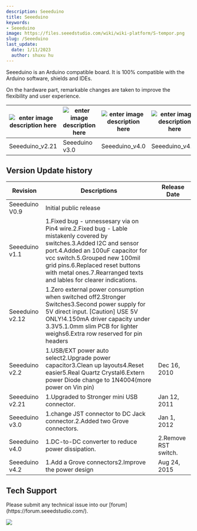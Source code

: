 ```yaml
---
description: Seeeduino 
title: Seeeduino 
keywords:
- Seeeduino 
image: https://files.seeedstudio.com/wiki/wiki-platform/S-tempor.png
slug: /Seeeduino
last_update:
  date: 1/11/2023
  author: shuxu hu
---
```


Seeeduino is an Arduino compatible board. It is 100% compatible with the Arduino software, shields and IDEs.

On the hardware part, remarkable changes are taken to improve the flexibility and user experience.  

|![enter image description here](https://files.seeedstudio.com/wiki/Seeeduino/img/Seeeduinov2211_02.jpg)|![enter image description here](https://files.seeedstudio.com/wiki/Seeeduino/img/Seeeduino_V3.0_Atmega_328P_01.jpg) |![enter image description here](https://files.seeedstudio.com/wiki/Seeeduino/img/Seeeduino_v4_photo.jpg)|![enter image description here](https://files.seeedstudio.com/wiki/Seeeduino/img/Seeeduino_v4_2_photo.jpg)|
|---|---|---|---|
|Seeeduino_v2.21 |Seeeduino v3.0 |Seeeduino_v4.0 |Seeeduino_v4.2)|

##   Version Update history  ##

| Revision|Descriptions|Release Date|
|---|---|---|
|Seeeduino V0.9| Initial public release||
|Seeeduino v1.1|1.Fixed bug - unnessesary via on Pin4 wire.2.Fixed bug - Lable mistakenly covered by switches.3.Added I2C and sensor port.4.Added an 100uF capacitor for vcc switch.5.Grouped new 100mil grid pins.6.Replaced reset buttons with metal ones.7.Rearranged texts and lables for clearer indications.||
|Seeeduino v2.12|1.Zero external power consumption when switched off2.Stronger Switches3.Second power supply for 5V direct input. [Caution] USE 5V ONLY!4.150mA driver capacity under 3.3V5.1.0mm slim PCB for lighter weighs6.Extra row reserved for pin headers||
|Seeeduino v2.2|1.USB/EXT power auto select2.Upgrade power capacitor3.Clean up layouts4.Reset easier5.Real Quartz Crystal6.Extern power Diode change to 1N4004(more power on Vin pin)|Dec 16, 2010|
|Seeeduino v2.21|1.Upgraded to Stronger mini USB connector.|Jan 12, 2011|
|Seeeduino v3.0|1.change JST connector to DC Jack connector.2.Added two Grove connectors.|Jan 1, 2012|
|Seeeduino v4.0|1.DC-to-DC converter to reduce power dissipation.|2.Remove RST switch.
|Seeeduino v4.2|1.Add a Grove connectors2.Improve the power design|Aug 24, 2015|

## Tech Support
<div>
  Please submit any technical issue into our [forum](https://forum.seeedstudio.com/). <br /><p style={{textAlign: 'center'}}><a href="https://www.seeedstudio.com/act-4.html?utm_source=wiki&utm_medium=wikibanner&utm_campaign=newproducts" target="_blank"><img src="https://files.seeedstudio.com/wiki/Wiki_Banner/new_product.jpg" /></a></p>
</div>
